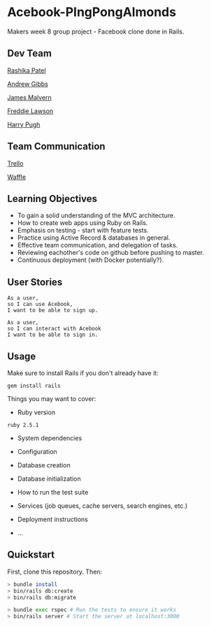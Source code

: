 # Acebook-PIngPongAlmonds
Makers week 8 group project - Facebook clone done in Rails.

## Dev Team

[Rashika Patel](https://github.com/cbp10)

[Andrew Gibbs](https://github.com/SecretSurfSpot)

[James Malvern](https://github.com/jdm79)

[Freddie Lawson](https://github.com/freddie1221)

[Harry Pugh](https://github.com/hjpugh)

## Team Communication

[Trello](https://trello.com/b/3i0RY2zH/pingpongalmonds)

[Waffle](https://waffle.io/hjpugh/Acebook-PIngPongAlmonds)

## Learning Objectives
 - To gain a solid understanding of the MVC architecture.
 - How to create web apps using Ruby on Rails.
 - Emphasis on testing - start with feature tests.
 - Practice using Active Record & databases in general.
 - Effective team communication, and delegation of tasks.
 - Reviewing eachother's code on github before pushing to master.
 - Continuous deployment (with Docker potentially?).

## User Stories
```
As a user,
so I can use Acebook,
I want to be able to sign up.

As a user,
so I can interact with Acebook
I want to be able to sign in.

```


## Usage
 
 Make sure to install Rails if you don't already have it: 
 ```
 gem install rails
 ```
 
 Things you may want to cover:

* Ruby version

```
ruby 2.5.1
```
* System dependencies

* Configuration

* Database creation

* Database initialization

* How to run the test suite

* Services (job queues, cache servers, search engines, etc.)

* Deployment instructions

* ...

## Quickstart

First, clone this repository. Then:

```bash
> bundle install
> bin/rails db:create
> bin/rails db:migrate

> bundle exec rspec # Run the tests to ensure it works
> bin/rails server # Start the server at localhost:3000
```
